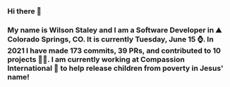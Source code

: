 ### Hi there 👋

### My name is Wilson Staley and I am a Software Developer in ⛰ Colorado Springs, CO.  It is currently Tuesday, June 15 ⌚. In 2021 I have made 173 commits, 39 PRs, and contributed to 10 projects 👨‍💻. I am currently working at Compassion International 🏢 to help release children from poverty in Jesus' name!